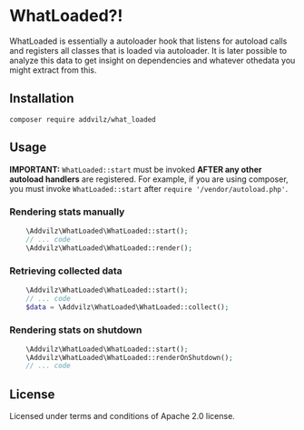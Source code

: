 # WhatLoaded?!

WhatLoaded is essentially a autoloader hook that listens for autoload calls and registers all classes that is loaded via autoloader.
It is later possible to analyze this data to get insight on dependencies and whatever othedata you might extract from this.

## Installation

`composer require addvilz/what_loaded`

## Usage

**IMPORTANT:** `WhatLoaded::start` must be invoked **AFTER any other autoload handlers** are registered.
For example, if you are using composer, you must invoke `WhatLoaded::start` after `require '/vendor/autoload.php'`.

### Rendering stats manually

```php
    \Addvilz\WhatLoaded\WhatLoaded::start();
    // ... code
    \Addvilz\WhatLoaded\WhatLoaded::render();
```

### Retrieving collected data

```php
    \Addvilz\WhatLoaded\WhatLoaded::start();
    // ... code
    $data = \Addvilz\WhatLoaded\WhatLoaded::collect();
```

### Rendering stats on shutdown

```php
    \Addvilz\WhatLoaded\WhatLoaded::start();
    \Addvilz\WhatLoaded\WhatLoaded::renderOnShutdown();
    // ... code
```

## License
Licensed under terms and conditions of Apache 2.0 license.